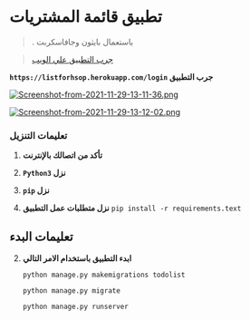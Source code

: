 # تطبيق قائمة المشتريات
> . باستعمال بايثون وجافاسكربت

>[جرب التطبيق علي الويب](https://listforhsop.herokuapp.com/login)

**`https://listforhsop.herokuapp.com/login` جرب التطبيق**




[![Screenshot-from-2021-11-29-13-11-36.png](https://i.postimg.cc/d3VM3M2F/Screenshot-from-2021-11-29-13-11-36.png)](https://postimg.cc/VrpZZVZZ)

[![Screenshot-from-2021-11-29-13-12-02.png](https://i.postimg.cc/R0Bd0hhc/Screenshot-from-2021-11-29-13-12-02.png)](https://postimg.cc/sMT76VpX)

### تعليمات التنزيل

1. **تأكد من اتصالك بالإنترنت**

2. **`Python3` نزل**

3. **`pip` نزل**

4. **نزل متطلبات عمل التطبيق**
    `pip install -r requirements.text`

## تعليمات البدء

2. **ابدء التطبيق باستخدام الامر التالي**

    `python manage.py makemigrations todolist`

    `python manage.py migrate`
    
    `python manage.py runserver`
